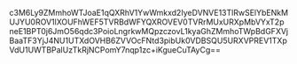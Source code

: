 c3M6Ly9ZMmhoWTJoaE1qQXRhV1YwWmkxd2IyeDVNVE13TlRwSElYbENkMUJYU0ROV1lXOUFhWEF5TVRBdWFYQXROVEV0TVRrMUxURXpMbVYxT2pneE1BPT0j6JmO56qdc3PoioLngrkwMQpzczovL1kyaGhZMmhoTWpBdGFXVjBaaTF3YjJ4NU1UTXdOVHB6ZVVOcFNtd3pibUk0VDBSQU5URXVPREV1TXpVdU1UWTBPalUzTkRjNCPomY7nqp1zc+iKgueCuTAyCg==